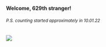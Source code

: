 #### Welcome, 629th stranger!

###### <sup>P.S. counting started approximately in 10.01.22</sup>

<img src="https://kraftwerk28.pp.ua/vcnt.png"></img>
